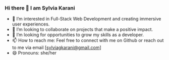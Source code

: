### Hi there 👋 I am Sylvia Karani

- 🔭 I’m interested in Full-Stack Web Development and creating immersive user experiences. 
- 👯 I’m looking to collaborate on projects that make a positive impact.
- 🤔 I’m looking for opportunities to grow my skills as a developer. 
- 📫 How to reach me: Feel free to connect with me on Github or reach out to me via email [sylviagkarani@gmail.com]
- 😄 Pronouns: she/her
